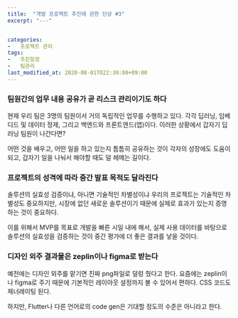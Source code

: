 ```yaml
---
title:  "개발 프로젝트 추진에 관한 단상 #3"
excerpt: "---"


categories:
-   프로젝트 관리
tags:
-   추진일정
-   팀관리
last_modified_at: 2020-08-01TO22:30:00+09:00
---
```


### 팀원간의 업무 내용 공유가 곧 리스크 관리이기도 하다

현재 우리 팀은 3명의 팀원이서 거의 독립적인 업무를 수행하고 있다. 각각 딥러닝, 임베디드 및 데이터 정제, 그리고 백엔드와 프론트엔드(앱)이다. 이러한 상황에서 갑자기 딥러닝 팀원이 나간다면?

어떤 것을 배우고, 어떤 일을 하고 있는지 틈틈히 공유하는 것이 각자의 성장에도 도움이 되고, 갑자기 일을 나눠서 해야할 때도 덜 헤메는 길이다.

### 프로젝트의 성격에 따라 중간 발표 목적도 달라진다

솔루션의 실효성 검증이냐, 아니면 기술적인 차별성이냐
우리의 프로젝트는 기술적인 차별성도 중요하지만, 시장에 없던 새로운 솔루션이기 때문에 실제로 효과가 있는지 증명하는 것이 중요하다.

이를 위해서 MVP를 목표로 개발을 빠른 시일 내에 해서, 실제 사용 데이터를 바탕으로 솔루션의 실효성을 검증하는 것이 중간 평가에 더 좋은 결과를 낳을 것이다.

### 디자인 외주 결과물은 zeplin이나 figma로 받는다

예전에는 디자인 외주를 맡기면 진짜 png파일로 덜렁 줬다고 한다. 요즘에는 zeplin이나 figma로 주기 때문에 기본적인 레이아웃 설정까지 볼 수 있어서 편하다. CSS 코드도 제너레이팅 된다.

하지만, Flutter나 다른 언어로의 code gen은 기대할 정도의 수준은 아니라고 한다.